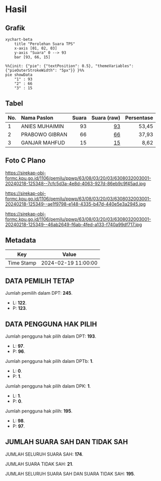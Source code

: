 # Hasil

## Grafik

```mermaid
xychart-beta
    title "Perolehan Suara TPS"
    x-axis [01, 02, 03]
    y-axis "Suara" 0 --> 93
    bar [93, 66, 15]
```

```mermaid
%%{init: {"pie": {"textPosition": 0.5}, "themeVariables": {"pieOuterStrokeWidth": "5px"}} }%%
pie showData
    "1" : 93
    "2" : 66
    "3" : 15
```

## Tabel

| No. | Nama Paslon    | Suara | Suara (raw) | Persentase |
|:--- |:-------------- | -----:| -----------:| ----------:|
| 1   | ANIES MUHAIMIN | 93    | [93][p-1]   | 53,45      |
| 2   | PRABOWO GIBRAN | 66    | [66][p-2]   | 37,93      |
| 3   | GANJAR MAHFUD  | 15    | [15][p-3]   | 8,62       |


[p-1]: https://github.com/gigit-pemilu/pemilu-2024/blob/main/pilpres/hitung-suara/sub/63-kalimantan-selatan/sub/08-hulu-sungai-utara/sub/03-sungai-pandan/sub/2003-banyu-tajun-hilir/sub/001-tps/sub/paslon-1.txt
[p-2]: https://github.com/gigit-pemilu/pemilu-2024/blob/main/pilpres/hitung-suara/sub/63-kalimantan-selatan/sub/08-hulu-sungai-utara/sub/03-sungai-pandan/sub/2003-banyu-tajun-hilir/sub/001-tps/sub/paslon-2.txt
[p-3]: https://github.com/gigit-pemilu/pemilu-2024/blob/main/pilpres/hitung-suara/sub/63-kalimantan-selatan/sub/08-hulu-sungai-utara/sub/03-sungai-pandan/sub/2003-banyu-tajun-hilir/sub/001-tps/sub/paslon-3.txt

## Foto C Plano

https://sirekap-obj-formc.kpu.go.id/1106/pemilu/ppwp/63/08/03/20/03/6308032003001-20240218-125348--7cfc5d3a-4e8d-4063-927d-86eb9c9f45ad.jpg

https://sirekap-obj-formc.kpu.go.id/1106/pemilu/ppwp/63/08/03/20/03/6308032003001-20240218-125349--ae1f9798-e148-4335-b47d-440e5e3a2945.jpg

https://sirekap-obj-formc.kpu.go.id/1106/pemilu/ppwp/63/08/03/20/03/6308032003001-20240218-125349--46ab2649-f6ab-4fed-a133-f740a99df717.jpg


## Metadata

| Key        | Value               |
| ---------- | ------------------- |
| Time Stamp | 2024-02-19 11:00:00 |


## DATA PEMILIH TETAP

Jumlah pemilih dalam DPT: **245**.
 * L: **122**.
 * P: **123**.

## DATA PENGGUNA HAK PILIH

Jumlah pengguna hak pilih dalam DPT: **193**.
 * L: **97**.
 * P: **96**.

Jumlah pengguna hak pilih dalam DPTb: **1**.
 * L: **0**.
 * P: **1**.

Jumlah pengguna hak pilih dalam DPK: **1**.
 * L: **1**.
 * P: **0**.

Jumlah pengguna hak pilih: **195**.
 * L: **98**.
 * P: **97**.

## JUMLAH SUARA SAH DAN TIDAK SAH

JUMLAH SELURUH SUARA SAH: **174**.

JUMLAH SUARA TIDAK SAH: **21**.

JUMLAH SELURUH SUARA SAH DAN SUARA TIDAK SAH: **195**.


